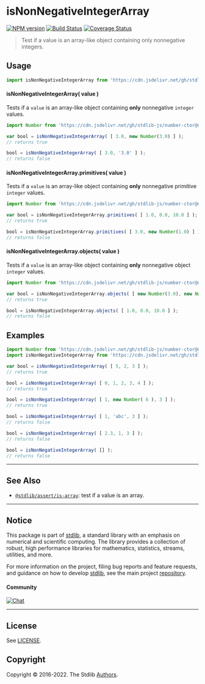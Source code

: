 <!--

@license Apache-2.0

Copyright (c) 2018 The Stdlib Authors.

Licensed under the Apache License, Version 2.0 (the "License");
you may not use this file except in compliance with the License.
You may obtain a copy of the License at

   http://www.apache.org/licenses/LICENSE-2.0

Unless required by applicable law or agreed to in writing, software
distributed under the License is distributed on an "AS IS" BASIS,
WITHOUT WARRANTIES OR CONDITIONS OF ANY KIND, either express or implied.
See the License for the specific language governing permissions and
limitations under the License.

-->

# isNonNegativeIntegerArray

[![NPM version][npm-image]][npm-url] [![Build Status][test-image]][test-url] [![Coverage Status][coverage-image]][coverage-url] <!-- [![dependencies][dependencies-image]][dependencies-url] -->

> Test if a value is an array-like object containing only nonnegative integers.



<section class="usage">

## Usage

```javascript
import isNonNegativeIntegerArray from 'https://cdn.jsdelivr.net/gh/stdlib-js/assert-is-nonnegative-integer-array@deno/mod.js';
```

#### isNonNegativeIntegerArray( value )

Tests if a `value` is an array-like object containing **only** nonnegative `integer` values.

<!-- eslint-disable no-new-wrappers -->

```javascript
import Number from 'https://cdn.jsdelivr.net/gh/stdlib-js/number-ctor@deno/mod.js';

var bool = isNonNegativeIntegerArray( [ 3.0, new Number(3.0) ] );
// returns true

bool = isNonNegativeIntegerArray( [ 3.0, '3.0' ] );
// returns false
```

#### isNonNegativeIntegerArray.primitives( value )

Tests if a `value` is an array-like object containing **only**  nonnegative primitive `integer` values.

<!-- eslint-disable no-new-wrappers -->

```javascript
import Number from 'https://cdn.jsdelivr.net/gh/stdlib-js/number-ctor@deno/mod.js';

var bool = isNonNegativeIntegerArray.primitives( [ 1.0, 0.0, 10.0 ] );
// returns true

bool = isNonNegativeIntegerArray.primitives( [ 3.0, new Number(1.0) ] );
// returns false
```

#### isNonNegativeIntegerArray.objects( value )

Tests if a `value` is an array-like object containing **only**  nonnegative object `integer` values.

<!-- eslint-disable no-new-wrappers, max-len -->

```javascript
import Number from 'https://cdn.jsdelivr.net/gh/stdlib-js/number-ctor@deno/mod.js';

var bool = isNonNegativeIntegerArray.objects( [ new Number(3.0), new Number(1.0) ] );
// returns true

bool = isNonNegativeIntegerArray.objects( [ 1.0, 0.0, 10.0 ] );
// returns false
```

</section>

<!-- /.usage -->

<section class="examples">

## Examples

<!-- eslint-disable no-new-wrappers -->

<!-- eslint no-undef: "error" -->

```javascript
import Number from 'https://cdn.jsdelivr.net/gh/stdlib-js/number-ctor@deno/mod.js';
import isNonNegativeIntegerArray from 'https://cdn.jsdelivr.net/gh/stdlib-js/assert-is-nonnegative-integer-array@deno/mod.js';

var bool = isNonNegativeIntegerArray( [ 5, 2, 3 ] );
// returns true

bool = isNonNegativeIntegerArray( [ 0, 1, 2, 3, 4 ] );
// returns true

bool = isNonNegativeIntegerArray( [ 1, new Number( 6 ), 3 ] );
// returns true

bool = isNonNegativeIntegerArray( [ 1, 'abc', 3 ] );
// returns false

bool = isNonNegativeIntegerArray( [ 2.3, 1, 3 ] );
// returns false

bool = isNonNegativeIntegerArray( [] );
// returns false
```

</section>

<!-- /.examples -->

<!-- Section for related `stdlib` packages. Do not manually edit this section, as it is automatically populated. -->

<section class="related">

* * *

## See Also

-   <span class="package-name">[`@stdlib/assert/is-array`][@stdlib/assert/is-array]</span><span class="delimiter">: </span><span class="description">test if a value is an array.</span>

</section>

<!-- /.related -->

<!-- Section for all links. Make sure to keep an empty line after the `section` element and another before the `/section` close. -->


<section class="main-repo" >

* * *

## Notice

This package is part of [stdlib][stdlib], a standard library with an emphasis on numerical and scientific computing. The library provides a collection of robust, high performance libraries for mathematics, statistics, streams, utilities, and more.

For more information on the project, filing bug reports and feature requests, and guidance on how to develop [stdlib][stdlib], see the main project [repository][stdlib].

#### Community

[![Chat][chat-image]][chat-url]

---

## License

See [LICENSE][stdlib-license].


## Copyright

Copyright &copy; 2016-2022. The Stdlib [Authors][stdlib-authors].

</section>

<!-- /.stdlib -->

<!-- Section for all links. Make sure to keep an empty line after the `section` element and another before the `/section` close. -->

<section class="links">

[npm-image]: http://img.shields.io/npm/v/@stdlib/assert-is-nonnegative-integer-array.svg
[npm-url]: https://npmjs.org/package/@stdlib/assert-is-nonnegative-integer-array

[test-image]: https://github.com/stdlib-js/assert-is-nonnegative-integer-array/actions/workflows/test.yml/badge.svg?branch=main
[test-url]: https://github.com/stdlib-js/assert-is-nonnegative-integer-array/actions/workflows/test.yml?query=branch:main

[coverage-image]: https://img.shields.io/codecov/c/github/stdlib-js/assert-is-nonnegative-integer-array/main.svg
[coverage-url]: https://codecov.io/github/stdlib-js/assert-is-nonnegative-integer-array?branch=main

<!--

[dependencies-image]: https://img.shields.io/david/stdlib-js/assert-is-nonnegative-integer-array.svg
[dependencies-url]: https://david-dm.org/stdlib-js/assert-is-nonnegative-integer-array/main

-->

[chat-image]: https://img.shields.io/gitter/room/stdlib-js/stdlib.svg
[chat-url]: https://gitter.im/stdlib-js/stdlib/

[stdlib]: https://github.com/stdlib-js/stdlib

[stdlib-authors]: https://github.com/stdlib-js/stdlib/graphs/contributors

[umd]: https://github.com/umdjs/umd
[es-module]: https://developer.mozilla.org/en-US/docs/Web/JavaScript/Guide/Modules

[deno-url]: https://github.com/stdlib-js/assert-is-nonnegative-integer-array/tree/deno
[umd-url]: https://github.com/stdlib-js/assert-is-nonnegative-integer-array/tree/umd
[esm-url]: https://github.com/stdlib-js/assert-is-nonnegative-integer-array/tree/esm

[stdlib-license]: https://raw.githubusercontent.com/stdlib-js/assert-is-nonnegative-integer-array/main/LICENSE

<!-- <related-links> -->

[@stdlib/assert/is-array]: https://github.com/stdlib-js/assert-is-array/tree/deno

<!-- </related-links> -->

</section>

<!-- /.links -->
